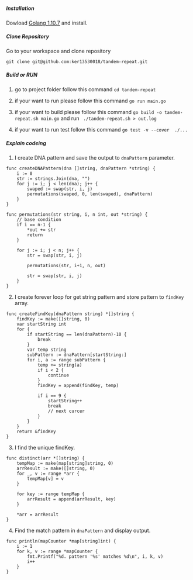 ##### Installation
Dowload [Golang 1.10.7](https://golang.org/dl/) and install.

##### Clone Repository
Go to your workspace and clone repository

`git clone git@github.com:ker13530018/tandem-repeat.git`


##### Build or RUN

1. go to project folder follow this command `cd tandem-repeat`

2. if your want to run please follow this command `go run main.go`

3. if your want to build please follow this command `go build -o tandem-repeat.sh main.go`  and run `
./tandem-repeat.sh > out.log`

4. if your want to run test follow this command `go test -v --cover  ./...`


##### Explain codeing

1. I create DNA pattern and save the output to `dnaPattern` parameter.

```golang
func createDNAPattern(dna []string, dnaPattern *string) {
	i := 0
	str := strings.Join(dna, "")
	for j := i; j < len(dna); j++ {
		swaped := swap(str, i, j)
		permutations(swaped, 0, len(swaped), dnaPattern)
	}
}

func permutations(str string, i, n int, out *string) {
	// base condition
	if i == n-1 {
		*out += str
		return
	}

	for j := i; j < n; j++ {
		str = swap(str, i, j)

		permutations(str, i+1, n, out)

		str = swap(str, i, j)
	}
}

```


2. I create forever loop for get string pattern and store pattern to `findKey` array.

```golang
func createFindKey(dnaPattern string) *[]string {
	findKey := make([]string, 0)
	var startString int
	for {
		if startString == len(dnaPattern)-10 {
			break
		}
		var temp string
		subPattern := dnaPattern[startString:]
		for i, a := range subPattern {
			temp += string(a)
			if i < 2 {
				continue
			}
			findKey = append(findKey, temp)

			if i == 9 {
				startString++
				break
				// next curcer
			}
		}
	}
	return &findKey
}
```

3. I find the unique findKey.

```golang
func distinct(arr *[]string) {
	tempMap := make(map[string]string, 0)
	arrResult := make([]string, 0)
	for _, v := range *arr {
		tempMap[v] = v
	}

	for key := range tempMap {
		arrResult = append(arrResult, key)
	}

	*arr = arrResult
}
```

4. Find the match pattern in `dnaPattern` and display output.
```golang
func println(mapCounter *map[string]int) {
	i := 1
	for k, v := range *mapCounter {
		fmt.Printf("%d. pattern '%s' matches %d\n", i, k, v)
		i++
	}
}
```